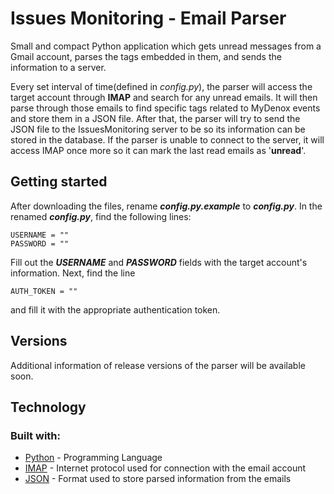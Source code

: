 # Issues Monitoring - Email Parser

   Small and compact Python application which gets unread messages from a Gmail account, parses the tags embedded in them,
and sends the information to a server. 

   Every set interval of time(defined in *config.py*), the parser will access the target account through **IMAP** 
and search for any unread emails. 
It will then parse through those emails to find specific tags related to MyDenox events and store them in a JSON file. After that,
the parser will try to send the JSON file to the IssuesMonitoring server to be so its information can be stored in the database. 
If the parser is unable to connect to the server, it will access IMAP once more so it can mark the last read emails as '**unread**'.



## Getting started
   After downloading the files, rename *__config.py.example__* to *__config.py__*. In the renamed *__config.py__*, find the following lines:

```
USERNAME = ""
PASSWORD = ""
```

   Fill out the *__USERNAME__* and *__PASSWORD__* fields with the target account's information. Next, find the line
   
```
AUTH_TOKEN = ""
```

   and fill it with the appropriate authentication token.
   
   
   
   
## Versions
   Additional information of release versions of the parser will be available soon.
   
   
## Technology   
### Built with: 
 * [Python](https://www.python.org/) - Programming Language
 * [IMAP](https://en.wikipedia.org/wiki/Internet_Message_Access_Protocol) - Internet protocol used for connection with the email account
 * [JSON](http://www.json.org/) - Format used to store parsed information from the emails
